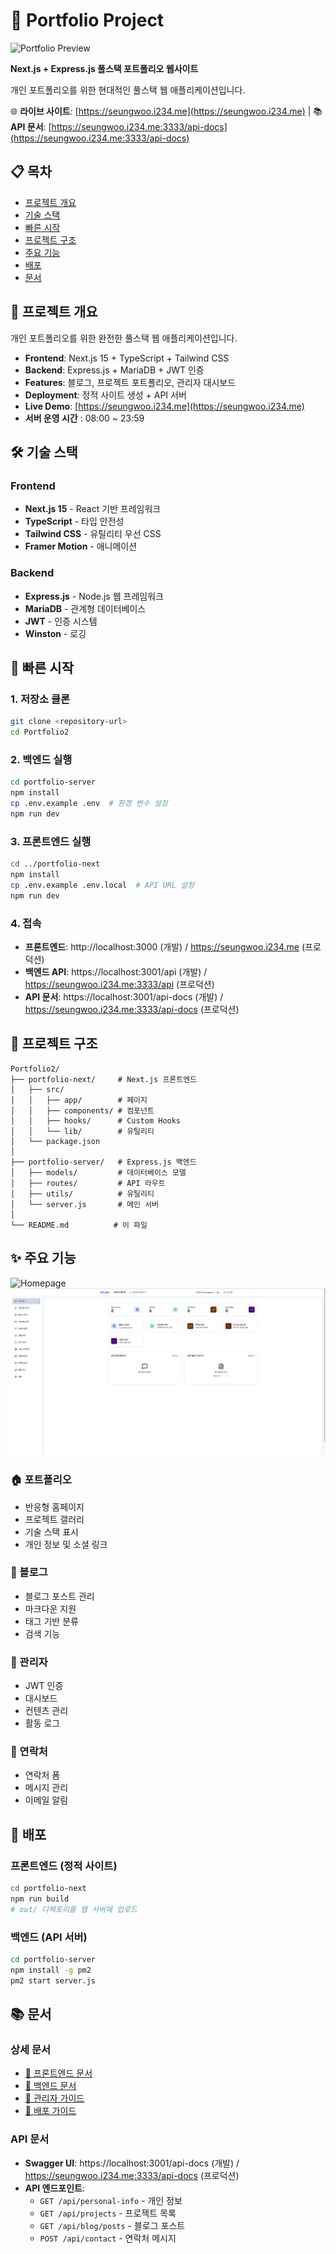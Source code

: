 # 🚀 Portfolio Project

![Portfolio Preview](https://github.com/seungwoo505/Portfolio2/blob/main/image/mainImage.png)

**Next.js + Express.js 풀스택 포트폴리오 웹사이트**

개인 포트폴리오를 위한 현대적인 풀스택 웹 애플리케이션입니다.

🌐 **라이브 사이트**: [https://seungwoo.i234.me](https://seungwoo.i234.me) | 📚 **API 문서**: [https://seungwoo.i234.me:3333/api-docs](https://seungwoo.i234.me:3333/api-docs)

## 📋 목차

- [프로젝트 개요](#-프로젝트-개요)
- [기술 스택](#-기술-스택)
- [빠른 시작](#-빠른-시작)
- [프로젝트 구조](#-프로젝트-구조)
- [주요 기능](#-주요-기능)
- [배포](#-배포)
- [문서](#-문서)

## 🎯 프로젝트 개요

개인 포트폴리오를 위한 완전한 풀스택 웹 애플리케이션입니다.

- **Frontend**: Next.js 15 + TypeScript + Tailwind CSS
- **Backend**: Express.js + MariaDB + JWT 인증
- **Features**: 블로그, 프로젝트 포트폴리오, 관리자 대시보드
- **Deployment**: 정적 사이트 생성 + API 서버
- **Live Demo**: [https://seungwoo.i234.me](https://seungwoo.i234.me)
- **서버 운영 시간** : 08:00 ~ 23:59

## 🛠 기술 스택

### Frontend

- **Next.js 15** - React 기반 프레임워크
- **TypeScript** - 타입 안전성
- **Tailwind CSS** - 유틸리티 우선 CSS
- **Framer Motion** - 애니메이션

### Backend

- **Express.js** - Node.js 웹 프레임워크
- **MariaDB** - 관계형 데이터베이스
- **JWT** - 인증 시스템
- **Winston** - 로깅

## 🚀 빠른 시작

### 1. 저장소 클론

```bash
git clone <repository-url>
cd Portfolio2
```

### 2. 백엔드 실행

```bash
cd portfolio-server
npm install
cp .env.example .env  # 환경 변수 설정
npm run dev
```

### 3. 프론트엔드 실행

```bash
cd ../portfolio-next
npm install
cp .env.example .env.local  # API URL 설정
npm run dev
```

### 4. 접속

- **프론트엔드**: http://localhost:3000 (개발) / https://seungwoo.i234.me (프로덕션)
- **백엔드 API**: https://localhost:3001/api (개발) / https://seungwoo.i234.me:3333/api (프로덕션)
- **API 문서**: https://localhost:3001/api-docs (개발) / https://seungwoo.i234.me:3333/api-docs (프로덕션)

## 📁 프로젝트 구조

```
Portfolio2/
├── portfolio-next/     # Next.js 프론트엔드
│   ├── src/
│   │   ├── app/        # 페이지
│   │   ├── components/ # 컴포넌트
│   │   ├── hooks/      # Custom Hooks
│   │   └── lib/        # 유틸리티
│   └── package.json
│
├── portfolio-server/   # Express.js 백엔드
│   ├── models/         # 데이터베이스 모델
│   ├── routes/         # API 라우트
│   ├── utils/          # 유틸리티
│   └── server.js       # 메인 서버
│
└── README.md          # 이 파일
```

## ✨ 주요 기능

![Homepage](https://github.com/seungwoo505/Portfolio2/blob/main/image/mainImage.png)
![Admin Dashboard](https://github.com/seungwoo505/Portfolio2/blob/main/image/adminPage.png)

### 🏠 포트폴리오

- 반응형 홈페이지
- 프로젝트 갤러리
- 기술 스택 표시
- 개인 정보 및 소셜 링크

### 📝 블로그

- 블로그 포스트 관리
- 마크다운 지원
- 태그 기반 분류
- 검색 기능

### 🔐 관리자

- JWT 인증
- 대시보드
- 컨텐츠 관리
- 활동 로그

### 📧 연락처

- 연락처 폼
- 메시지 관리
- 이메일 알림

## 🚀 배포

### 프론트엔드 (정적 사이트)

```bash
cd portfolio-next
npm run build
# out/ 디렉토리를 웹 서버에 업로드
```

### 백엔드 (API 서버)

```bash
cd portfolio-server
npm install -g pm2
pm2 start server.js
```

## 📚 문서

### 상세 문서

- [🎨 프론트엔드 문서](./portfolio-next/README.md)
- [🔧 백엔드 문서](./portfolio-server/README.md)
- [🔐 관리자 가이드](./portfolio-server/ADMIN_GUIDE.md)
- [🚀 배포 가이드](./portfolio-server/DEPLOYMENT_GUIDE.md)

### API 문서

- **Swagger UI**: https://localhost:3001/api-docs (개발) / https://seungwoo.i234.me:3333/api-docs (프로덕션)
- **API 엔드포인트**:
  - `GET /api/personal-info` - 개인 정보
  - `GET /api/projects` - 프로젝트 목록
  - `GET /api/blog/posts` - 블로그 포스트
  - `POST /api/contact` - 연락처 메시지

